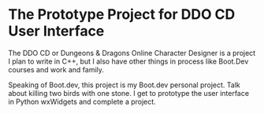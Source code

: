 # The Prototype Project for DDO CD User Interface 
The DDO CD or Dungeons & Dragons Online Character Designer
is a project I plan to write in C++, but I also have other
things in process like Boot.Dev courses and work and family.

Speaking of Boot.dev, this project is my Boot.dev personal
project. Talk about killing two birds with one stone. I get 
to prototype the user interface in Python wxWidgets and complete
a project.
